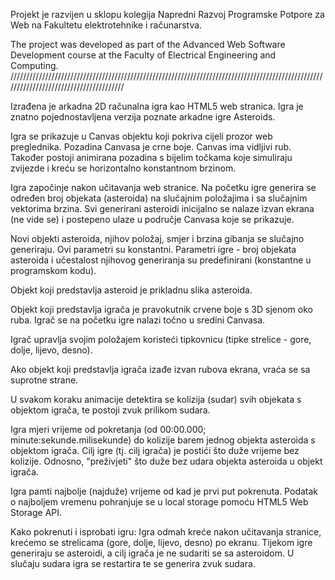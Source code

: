 Projekt je razvijen u sklopu kolegija Napredni Razvoj Programske Potpore za Web na Fakultetu elektrotehnike i računarstva.

The project was developed as part of the Advanced Web Software Development course at the Faculty of Electrical Engineering and Computing.
///////////////////////////////////////////////////////////////////////////////////////////////////////////////////////////////////////

Izrađena je arkadna 2D računalna igra kao HTML5 web stranica. Igra je znatno pojednostavljena verzija poznate arkadne igre Asteroids.

Igra se prikazuje u Canvas objektu koji pokriva cijeli prozor web preglednika. 
Pozadina Canvasa je crne boje. Canvas ima vidljivi rub. 
Također postoji animirana pozadina s bijelim točkama koje simuliraju zvijezde i kreću se horizontalno konstantnom brzinom.

Igra započinje nakon učitavanja web stranice. 
Na početku igre generira se određen broj objekata (asteroida) na slučajnim položajima i sa slučajnim vektorima brzina.
Svi generirani asteroidi inicijalno se nalaze izvan ekrana (ne vide se) i postepeno ulaze u područje Canvasa koje se prikazuje.

Novi objekti asteroida, njihov položaj, smjer i brzina gibanja se slučajno generiraju. Ovi parametri su konstantni. 
Parametri igre - broj objekata asteroida i učestalost njihovog generiranja su predefinirani (konstantne u programskom kodu). 

Objekt koji predstavlja asteroid je prikladnu slika asteroida.

Objekt koji predstavlja igrača je pravokutnik crvene boje s 3D sjenom oko ruba. Igrač se na početku igre nalazi točno u sredini Canvasa.

Igrač upravlja svojim položajem koristeći tipkovnicu (tipke strelice - gore, dolje, lijevo, desno).

Ako objekt koji predstavlja igrača izađe izvan rubova ekrana, vraća se sa suprotne strane.

U svakom koraku animacije detektira se kolizija (sudar) svih objekata s objektom igrača, te postoji zvuk prilikom sudara.

Igra mjeri vrijeme od pokretanja (od 00:00.000; minute:sekunde.milisekunde) do kolizije barem jednog objekta asteroida s objektom igrača. 
Cilj igre (tj. cilj igrača) je postići što duže vrijeme bez kolizije. Odnosno, "preživjeti" što duže bez udara objekta asteroida u objekt igrača.

Igra pamti najbolje (najduže) vrijeme od kad je prvi put pokrenuta. Podatak o najboljem vremenu pohranjuje se u local storage pomoću HTML5 Web Storage API.
   
Kako pokrenuti i isprobati igru:
Igra odmah kreće nakon učitavanja stranice, krećemo se strelicama (gore, dolje, lijevo, desno) po ekranu. Tijekom igre generiraju se asteroidi, a 
cilj igrača je ne sudariti se sa asteroidom. U slučaju sudara igra se restartira te se generira zvuk sudara. 
